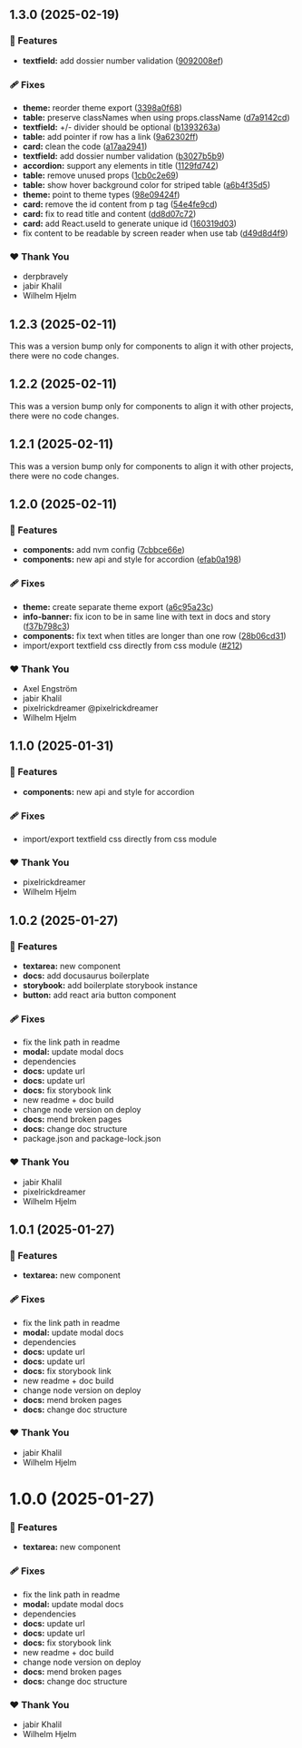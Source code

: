 ## 1.3.0 (2025-02-19)

### 🚀 Features

- **textfield:** add dossier number validation ([9092008ef](https://github.com/migrationsverket/midas/commit/9092008ef))

### 🩹 Fixes

- **theme:** reorder theme export ([3398a0f68](https://github.com/migrationsverket/midas/commit/3398a0f68))
- **table:** preserve classNames when using props.className ([d7a9142cd](https://github.com/migrationsverket/midas/commit/d7a9142cd))
- **textfield:** +/- divider should be optional ([b1393263a](https://github.com/migrationsverket/midas/commit/b1393263a))
- **table:** add pointer if row has a link ([9a62302ff](https://github.com/migrationsverket/midas/commit/9a62302ff))
- **card:** clean the code ([a17aa2941](https://github.com/migrationsverket/midas/commit/a17aa2941))
- **textfield:** add dossier number validation ([b3027b5b9](https://github.com/migrationsverket/midas/commit/b3027b5b9))
- **accordion:** support any elements in title ([1129fd742](https://github.com/migrationsverket/midas/commit/1129fd742))
- **table:** remove unused props ([1cb0c2e69](https://github.com/migrationsverket/midas/commit/1cb0c2e69))
- **table:** show hover background color for striped table ([a6b4f35d5](https://github.com/migrationsverket/midas/commit/a6b4f35d5))
- **theme:** point to theme types ([98e09424f](https://github.com/migrationsverket/midas/commit/98e09424f))
- **card:** remove the id content from p tag ([54e4fe9cd](https://github.com/migrationsverket/midas/commit/54e4fe9cd))
- **card:** fix to read title and content ([dd8d07c72](https://github.com/migrationsverket/midas/commit/dd8d07c72))
- **card:** add React.useId to generate unique id ([160319d03](https://github.com/migrationsverket/midas/commit/160319d03))
- fix content to be readable by screen reader when use tab ([d49d8d4f9](https://github.com/migrationsverket/midas/commit/d49d8d4f9))

### ❤️ Thank You

- derpbravely
- jabir Khalil
- Wilhelm Hjelm

## 1.2.3 (2025-02-11)

This was a version bump only for components to align it with other projects, there were no code changes.

## 1.2.2 (2025-02-11)

This was a version bump only for components to align it with other projects, there were no code changes.

## 1.2.1 (2025-02-11)

This was a version bump only for components to align it with other projects, there were no code changes.

## 1.2.0 (2025-02-11)

### 🚀 Features

- **components:** add nvm config ([7cbbce66e](https://github.com/migrationsverket/midas/commit/7cbbce66e))
- **components:** new api and style for accordion ([efab0a198](https://github.com/migrationsverket/midas/commit/efab0a198))

### 🩹 Fixes

- **theme:** create separate theme export ([a6c95a23c](https://github.com/migrationsverket/midas/commit/a6c95a23c))
- **info-banner:** fix icon to be in same line with text in docs and story ([f37b798c3](https://github.com/migrationsverket/midas/commit/f37b798c3))
- **components:** fix text when titles are longer than one row ([28b06cd31](https://github.com/migrationsverket/midas/commit/28b06cd31))
- import/export textfield css directly from css module ([#212](https://github.com/migrationsverket/midas/pull/212))

### ❤️ Thank You

- Axel Engström
- jabir Khalil
- pixelrickdreamer @pixelrickdreamer
- Wilhelm Hjelm

## 1.1.0 (2025-01-31)

### 🚀 Features

- **components:** new api and style for accordion

### 🩹 Fixes

- import/export textfield css directly from css module

### ❤️ Thank You

- pixelrickdreamer
- Wilhelm Hjelm

## 1.0.2 (2025-01-27)

### 🚀 Features

- **textarea:** new component
- **docs:** add docusaurus boilerplate
- **storybook:** add boilerplate storybook instance
- **button:** add react aria button component

### 🩹 Fixes

- fix the link path in readme
- **modal:** update modal docs
- dependencies
- **docs:** update url
- **docs:** update url
- **docs:** fix storybook link
- new readme + doc build
- change node version on deploy
- **docs:** mend broken pages
- **docs:** change doc structure
- package.json and package-lock.json

### ❤️ Thank You

- jabir Khalil
- pixelrickdreamer
- Wilhelm Hjelm

## 1.0.1 (2025-01-27)

### 🚀 Features

- **textarea:** new component

### 🩹 Fixes

- fix the link path in readme
- **modal:** update modal docs
- dependencies
- **docs:** update url
- **docs:** update url
- **docs:** fix storybook link
- new readme + doc build
- change node version on deploy
- **docs:** mend broken pages
- **docs:** change doc structure

### ❤️ Thank You

- jabir Khalil
- Wilhelm Hjelm

# 1.0.0 (2025-01-27)

### 🚀 Features

- **textarea:** new component

### 🩹 Fixes

- fix the link path in readme
- **modal:** update modal docs
- dependencies
- **docs:** update url
- **docs:** update url
- **docs:** fix storybook link
- new readme + doc build
- change node version on deploy
- **docs:** mend broken pages
- **docs:** change doc structure

### ❤️ Thank You

- jabir Khalil
- Wilhelm Hjelm
